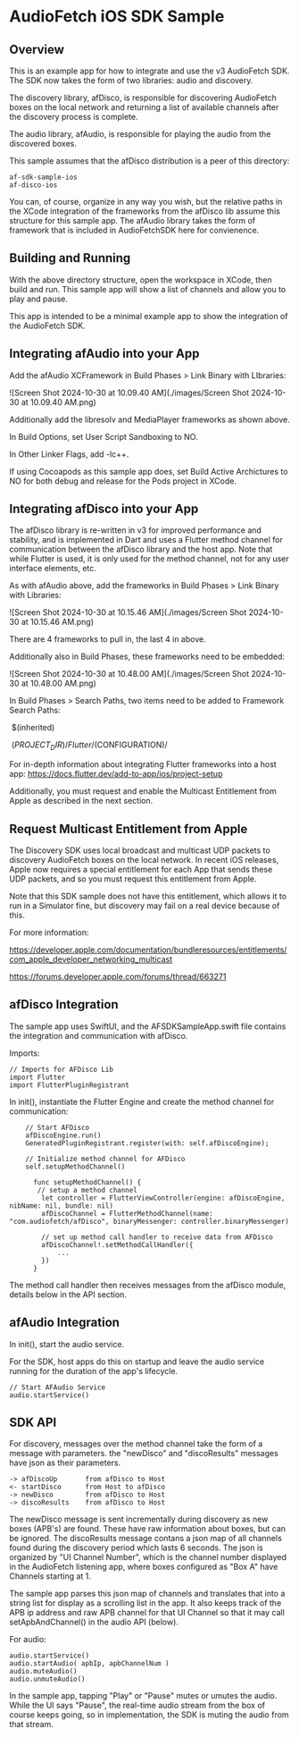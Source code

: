 # AudioFetch iOS SDK Sample

## Overview

This is an example app for how to integrate and use the v3 AudioFetch SDK. The SDK
now takes the form of two libraries: audio and discovery.

The discovery library, afDisco, is responsible for discovering AudioFetch boxes on the local network and returning a list of available channels after the discovery process is complete.

The audio library, afAudio, is responsible for playing the audio from the discovered boxes.

This sample assumes that the afDisco distribution is a peer of this directory:

    af-sdk-sample-ios
    af-disco-ios

You can, of course, organize in any way you wish, but the relative paths in the XCode integration of the frameworks from the afDisco lib assume this structure for this sample app. The afAudio library takes the form of framework that is included in AudioFetchSDK here for convienence.


## Building and Running

With the above directory structure, open the workspace in XCode, then build and run. This sample app will show a list of channels and allow you to play and pause.

This app is intended to be a minimal example app to show the integration of the AudioFetch SDK.


## Integrating afAudio into your App

Add the afAudio XCFramework in Build Phases > Link Binary with LIbraries:

![Screen Shot 2024-10-30 at 10.09.40 AM](./images/Screen Shot 2024-10-30 at 10.09.40 AM.png)

Additionally add the libresolv and MediaPlayer frameworks as shown above.

In Build Options, set User Script Sandboxing to NO.

In Other Linker Flags, add -lc++.

If using Cocoapods as this sample app does, set Build Active Archictures to NO for both debug and release for the Pods project in XCode.


## Integrating afDisco into your App

The afDisco library is re-written in v3 for improved performance and stability, and is implemented in Dart and uses a Flutter method channel for communication between the afDisco library and the host app. Note that while Flutter is used, it is only used for the method channel, not for any user interface elements, etc.

As with afAudio above, add the frameworks in Build Phases > Link Binary with Libraries:

![Screen Shot 2024-10-30 at 10.15.46 AM](./images/Screen Shot 2024-10-30 at 10.15.46 AM.png)

There are 4 frameworks to pull in, the last 4 in above. 

Additionally also in Build Phases, these frameworks need to be embedded:

![Screen Shot 2024-10-30 at 10.48.00 AM](./images/Screen Shot 2024-10-30 at 10.48.00 AM.png)

In Build Phases > Search Paths, two items need to be added to Framework Search Paths:

​    $(inherited)

​    $(PROJECT_DIR)/Flutter/$(CONFIGURATION)/

For in-depth information about integrating Flutter frameworks into a host app: https://docs.flutter.dev/add-to-app/ios/project-setup

Additionally, you must request and enable the Multicast Entitlement from Apple as described in the next section.


## Request Multicast Entitlement from Apple

The Discovery SDK uses local broadcast and multicast UDP packets to discovery AudioFetch boxes on the local network. In recent iOS releases, Apple now requires a special entitlement for each App that sends these UDP packets, and so you must request this entitlement from Apple.

Note that this SDK sample does not have this entitlement, which allows it to run in a Simulator fine, but discovery may fail on a real device because of this.

For more information:

https://developer.apple.com/documentation/bundleresources/entitlements/com_apple_developer_networking_multicast

https://forums.developer.apple.com/forums/thread/663271


## afDisco Integration

The sample app uses SwiftUI, and the AFSDKSampleApp.swift file contains the integration and communication with afDisco.

Imports:

    // Imports for AFDisco Lib
    import Flutter
    import FlutterPluginRegistrant
    

In init(), instantiate the Flutter Engine and create the method channel for communication:

        // Start AFDisco
        afDiscoEngine.run()
        GeneratedPluginRegistrant.register(with: self.afDiscoEngine);
        
        // Initialize method channel for AFDisco
        self.setupMethodChannel()
        
          func setupMethodChannel() {
           // setup a method channel
            let controller = FlutterViewController(engine: afDiscoEngine, nibName: nil, bundle: nil)
            afDiscoChannel = FlutterMethodChannel(name: "com.audiofetch/afDisco", binaryMessenger: controller.binaryMessenger)
        
            // set up method call handler to receive data from AFDisco
            afDiscoChannel!.setMethodCallHandler({
            	...
            })
          }
    

The method call handler then receives messages from the afDisco module, details below in the API section.


## afAudio Integration

In init(), start the audio service.

For the SDK, host apps do this on startup and leave the audio service running for the duration of the app's lifecycle.

    // Start AFAudio Service
    audio.startService()


## SDK API

For discovery, messages over the method channel take the form of a message with parameters. the "newDisco" and "discoResults" messages have json as their parameters.

    -> afDiscoUp       from afDisco to Host
    <- startDisco      from Host to afDisco
    -> newDisco        from afDisco to Host
    -> discoResults    from afDisco to Host

The newDisco message is sent incrementally during discovery as new boxes (APB's) are found. These have raw information about boxes, but can be ignored. The discoResults message contans a json map of all channels found during the discovery period which lasts 6 seconds. The json is organized by "UI Channel Number", which is the channel number displayed in the AudioFetch listening app, where boxes configured as "Box A" have Channels starting at 1.

The sample app parses this json map of channels and translates that into a string list for display as a scrolling list in the app. It also keeps track of the APB ip address and raw APB channel for that UI Channel so that it may call setApbAndChannel() in the audio API (below).

For audio:

    audio.startService()
    audio.startAudio( apbIp, apbChannelNum )
    audio.muteAudio()
    audio.unmuteAudio()

In the sample app, tapping "Play" or "Pause" mutes or umutes the audio. While the UI says "Pause", the real-time audio stream from the box of course keeps going, so in implementation, the SDK is muting the audio from that stream.





